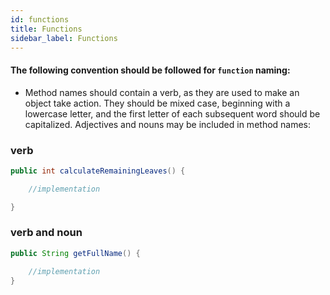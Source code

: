 ```yaml
---
id: functions
title: Functions
sidebar_label: Functions
---
```


#### The following convention should be followed for `function` naming:

* Method names should contain a verb, as they are used to make an object take action. They should be mixed case, beginning with a lowercase letter, and the first letter of each subsequent word should be capitalized. Adjectives and nouns may be included in method names:

### verb

```java
public int calculateRemainingLeaves() {

    //implementation

}
```

### verb and noun

```java
public String getFullName() {

    //implementation
}
````
